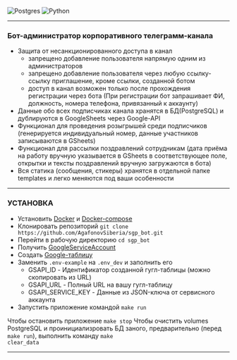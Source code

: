 ![Postgres](https://img.shields.io/badge/postgres-%23316192.svg?style=for-the-badge&logo=postgresql&logoColor=white)
![Python](https://img.shields.io/badge/python-3670A0?style=for-the-badge&logo=python&logoColor=ffdd54)

________________________________________________________________
### Бот-администратор корпоративного телеграмм-канала
* Защита от несанкционированного доступа в канал
  - запрещено добавление пользователя напрямую одним из администраторов
  - запрещено добавление пользователя через любую ссылку-ссылку приглашение, кроме ссылки, созданной ботом
  - доступ в канал возможен только после прохождения регистрации через бота (При регистрации бот запрашивает ФИ, должность, номера телефона, привязанный к аккаунту)
* Данные обо всех подписчиках канала хранятся в БД(PostgreSQL) и дублируются в GoogleSheets через Google-API
* Функционал для проведения розыгрышей среди подписчиков (генерируется индивидуальный номер, данные участников записываются в GSheets)
* Функционал для рассылки поздравлений сотрудникам (дата приёма на работу вручную указывается в GSheets в соответствующее поле, открытки и тексты поздравлений вручную загружаются в бота)
* Вся статика (сообщения, стикеры) хранятся в отдельной папке templates и легко меняются под ваши особенности


________________________________________________________________
### УСТАНОВКА
- Установить <a href="https://docs.docker.com/">Docker</a> и <a href="https://docs.docker.com/compose/">Docker-compose</a>
- Клонировать репозиторий `git clone https://github.com/AgafonovSiberia/sgp_bot.git`
- Перейти в рабочую директорию <code>cd sgp_bot</code>
- Получить [GoogleServiceAccount](https://docs.gspread.org/en/latest/oauth2.html)
- Создать [Google-таблицу](https://www.google.ru/intl/ru/sheets/about/)
- Заменить <code>.env-example</code> на <code>.env_dev</code> и заполнить его
  * GSAPI_ID - Идентификатор созданной гугл-таблицы (можно скопировать из URL)
  * GSAPI_URL - Полный URL на вашу гугл-таблицу
  * GSAPI_SERVICE_KEY - Данные из JSON-ключа от сервисного аккаунта
- Запустить приложение командой <code>make run</code>

Чтобы остановить приложение <code>make stop</code>
Чтобы очистить volumes PostgreSQL и проинициализровать БД заного, предварительно (перед <code>make run</code>), выполнить команду <code>make clear_data</code>

________________________________________________________________

